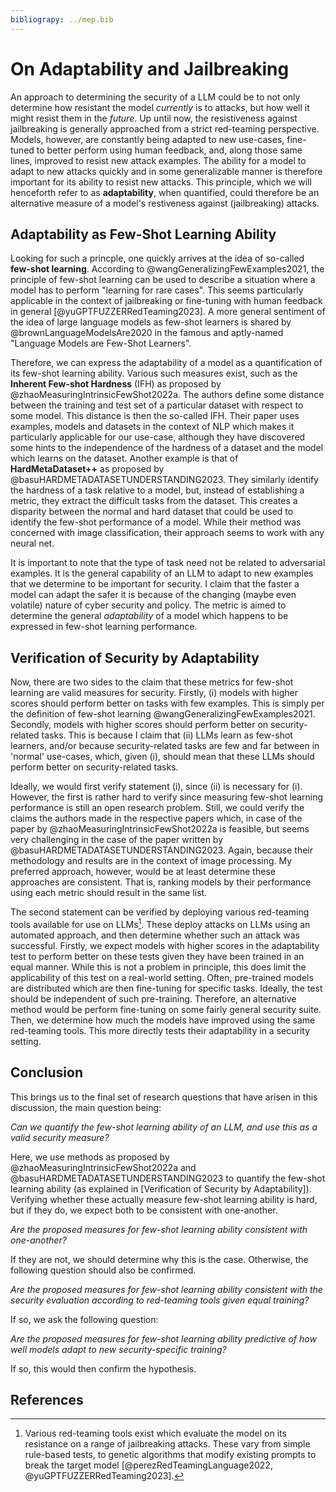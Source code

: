 ```yaml
---
bibliograpy: ../mep.bib
---
```


# On Adaptability and Jailbreaking

An approach to determining the security of a LLM could be to not only determine
how resistant the model _currently_ is to attacks, but how well it might resist
them in the _future_. Up until now, the resistiveness against jailbreaking is
generally approached from a strict red-teaming perspective. Models, however, are
constantly being adapted to new use-cases, fine-tuned to better perform using
human feedback, and, along those same lines, improved to resist new attack
examples. The ability for a model to adapt to new attacks quickly and in some
generalizable manner is therefore important for its ability to resist new
attacks. This principle, which we will henceforth refer to as **adaptability**,
when quantified, could therefore be an alternative measure of a model's
restiveness against (jailbreaking) attacks.

## Adaptability as Few-Shot Learning Ability

Looking for such a princple, one quickly arrives at the idea of so-called
**few-shot learning**. According to @wangGeneralizingFewExamples2021, the
principle of few-shot learning can be used to describe a situation where a
model has to perform "learning for rare cases". This seems particularly
applicable in the context of jailbreaking or fine-tuning with human feedback in
general [@yuGPTFUZZERRedTeaming2023]. A more general sentiment of the idea of large
language models as few-shot learners is shared by @brownLanguageModelsAre2020 in
the famous and aptly-named "Language Models are Few-Shot Learners".

Therefore, we can express the adaptability of a model as a quantification of its
few-shot learning ability. Various such measures exist, such as the **Inherent
Few-shot Hardness** (IFH) as proposed by @zhaoMeasuringIntrinsicFewShot2022a.
The authors define some distance between the training and test set of a
particular dataset with respect to some model. This distance is then the
so-called IFH. Their paper uses examples, models and datasets in the context of
NLP which makes it particularly applicable for our use-case, although they have
discovered some hints to the independence of the hardness of a dataset and the
model which learns on the dataset. Another example is that of
**HardMetaDataset++** as proposed by @basuHARDMETADATASETUNDERSTANDING2023. They
similarly identify the hardness of a task relative to a model, but, instead of
establishing a metric, they extract the difficult tasks from the dataset. This
creates a disparity between the normal and hard dataset that could be used to
identify the few-shot performance of a model. While their method was concerned
with image classification, their approach seems to work with any neural net.

It is important to note that the type of task need not be related to adversarial
examples. It is the general capability of an LLM to adapt to new examples that
we determine to be important for security. I claim that the faster a model can
adapt the safer it is because of the changing (maybe even volatile) nature of
cyber security and policy. The metric is aimed to determine the general
_adaptability_ of a model which happens to be expressed in few-shot learning
performance.

## Verification of Security by Adaptability

Now, there are two sides to the claim that these metrics for few-shot learning
are valid measures for security. Firstly, (i) models with higher scores should
perform better on tasks with few examples. This is simply per the definition of
few-shot learning @wangGeneralizingFewExamples2021. Secondly, models with higher
scores should perform better on security-related tasks. This is because I claim
that (ii) LLMs learn as few-shot learners, and/or because security-related tasks
are few and far between in 'normal' use-cases, which, given (i), should mean
that these LLMs should perform better on security-related tasks.

Ideally, we would first verify statement (i), since (ii) is necessary for (i).
However, the first is rather hard to verify since measuring few-shot learning
performance is still an open research problem. Still, we could verify the claims
the authors made in the respective papers which, in case of the paper by
@zhaoMeasuringIntrinsicFewShot2022a is feasible, but seems very challenging in
the case of the paper written by @basuHARDMETADATASETUNDERSTANDING2023. Again,
because their methodology and results are in the context of image processing.
My preferred approach, however, would be at least determine these approaches are
consistent. That is, ranking models by their performance using each metric
should result in the same list.

The second statement can be verified by deploying various red-teaming tools
available for use on LLMs[^red-teaming]. These deploy attacks on LLMs using an automated
approach, and then determine whether such an attack was successful. Firstly, we
expect models with higher scores in the adaptability test to perform better on
these tests given they have been trained in an equal manner. While this is not a
problem in principle, this does limit the applicability of this test on a
real-world setting. Often, pre-trained models are distributed which are then
fine-tuning for specific tasks. Ideally, the test should be independent of such
pre-training. Therefore, an alternative method would be perform fine-tuning on
some fairly general security suite. Then, we determine how much the models have
improved using the same red-teaming tools. This more directly tests their
adaptability in a security setting.

[^red-teaming]: Various red-teaming tools exist which evaluate the model on its
    resistance on a range of jailbreaking attacks. These vary from simple
    rule-based tests, to genetic algorithms that modify existing prompts to
    break the target model [@perezRedTeamingLanguage2022,
    @yuGPTFUZZERRedTeaming2023].

## Conclusion

This brings us to the final set of research questions that have arisen in this
discussion, the main question being:

_Can we quantify the few-shot learning ability of an LLM, and use this as a
valid security measure?_

Here, we use methods as proposed by @zhaoMeasuringIntrinsicFewShot2022a and
@basuHARDMETADATASETUNDERSTANDING2023 to quantify the few-shot learning ability
(as explained in [Verification of Security by Adaptability]). Verifying whether
these actually measure few-shot learning ability is hard, but if they do, we
expect both to be consistent with one-another.

_Are the proposed measures for few-shot learning ability consistent with
one-another?_

If they are not, we should determine why this is the case. Otherwise, the
following question should also be confirmed.

_Are the proposed measures for few-shot learning ability consistent with the
security evaluation according to red-teaming tools given equal training?_

If so, we ask the following question:

_Are the proposed measures for few-shot learning ability predictive of how well
models adapt to new security-specific training?_

If so, this would then confirm the hypothesis.

## References

